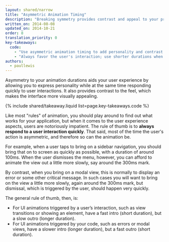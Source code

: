 ```yaml
---
layout: shared/narrow
title: "Asymmetric Animation Timing"
description: "Breaking symmetry provides contrast and appeal to your projects. Learn when and how to apply this to your projects."
written_on: 2014-08-08
updated_on: 2014-10-21
order: 8
translation_priority: 0
key-takeaways:
  code:
    - "Use asymmetric animation timing to add personality and contrast to your work."
    - "Always favor the user's interaction; use shorter durations when responding to taps or clicks, and reserve slower durations for times where you aren't."
authors:
  - paullewis
---
```


<p class="intro">
  Asymmetry to your animation durations aids your user experience by allowing you to express personality while at the same time responding quickly to user interactions. It also provides contrast to the feel, which makes the interface more visually appealing.
</p>

{% include shared/takeaway.liquid list=page.key-takeaways.code %}

Like most "rules" of animation, you should play around to find out what works for your application, but when it comes to the user experience aspects, users are notoriously impatient. The rule of thumb is to **always respond to a user interaction quickly**. That said, most of the time the user's action is asymmetric, and therefore so can the animation be.

For example, when a user taps to bring on a sidebar navigation, you should bring that on to screen as quickly as possible, with a duration of around 100ms. When the user dismisses the menu, however, you can afford to animate the view out a little more slowly, say around the 300ms mark.

By contrast, when you bring on a modal view, this is normally to display an error or some other critical message. In such cases you will want to bring on the view a little more slowly, again around the 300ms mark, but dismissal, which is triggered by the user, should happen very quickly.

The general rule of thumb, then, is:

* For UI animations triggered by a user’s interaction, such as view transitions or showing an element, have a fast intro (short duration), but a slow outro (longer duration).
* For UI animations triggered by your code, such as errors or modal views, have a slower intro (longer duration), but a fast outro (short duration).



